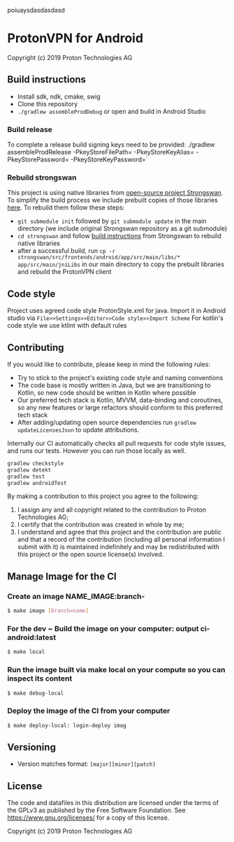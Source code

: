 poiuaysdasdasdasd

# ProtonVPN for Android

Copyright (c) 2019 Proton Technologies AG

## Build instructions
- Install sdk, ndk, cmake, swig
- Clone this repository
- `./gradlew assembleProdDebug` or open and build in Android Studio

### Build release
To complete a release build signing keys need to be provided:
./gradlew assembleProdRelease -PkeyStoreFilePath=<keystore> -PkeyStoreKeyAlias=<alias> -PkeyStorePassword=<pass> -PkeyStoreKeyPassword=<key-pass>`

### Rebuild strongswan
This project is using native libraries from [open-source project Strongswan](https://www.strongswan.org/).
To simplify the build process we include prebuilt copies of those libraries [here](app/src/main/jniLibs). To rebuild them follow these steps:
- `git submodule init` followed by `git submodule update` in the main directory (we include original Strongswan repository as a git submodule)
- `cd strongswan` and follow [build instructions](https://wiki.strongswan.org/projects/strongswan/wiki/AndroidVPNClientBuild) from Strongswan to rebuild native libraries
- after a successful build, run `cp -r strongswan/src/frontends/android/app/src/main/libs/* app/src/main/jniLibs` in our main directory to copy the prebuilt libraries and rebuild the ProtonVPN client

## Code style
Project uses agreed code style ProtonStyle.xml for java. Import it in Android studio via ```File>>Settings>>Editor>>Code style>>Import Scheme```
For kotlin's code style we use ktlint with default rules

## Contributing
If you would like to contribute, please keep in mind the following rules:
- Try to stick to the project's existing code style and naming conventions
- The code base is mostly written in Java, but we are transitioning to Kotlin, so new code should be written in Kotlin where possible
- Our preferred tech stack is Kotlin, MVVM, data-binding and coroutines, so any new features or large refactors should conform to this preferred tech stack
- After adding/updating open source dependencies run `gradlew updateLicensesJson` to update attributions.

Internally our CI automatically checks all pull requests for code style issues, and runs our tests. However you can run those locally as well.
```bash
gradlew checkstyle
gradlew detekt
gradlew test
gradlew androidTest
```

By making a contribution to this project you agree to the following:

1. I assign any and all copyright related to the contribution to Proton Technologies AG;
2. I certify that the contribution was created in whole by me;
3. I understand and agree that this project and the contribution are public and that a record of the contribution (including all personal information I submit with it) is maintained indefinitely and may be redistributed with this project or the open source license(s) involved.

## Manage Image for the CI

### Create an image NAME_IMAGE:branch-<branch>

```sh
$ make image [branch=name]
```

### For the dev ~ Build the image on your computer: output ci-android:latest

```sh
$ make local
```

### Run the image built via make local on your compute so you can inspect its content

```sh
$ make debug-local
```

### Deploy the image of the CI from your computer

```sh
$ make deploy-local: login-deploy imag
```

## Versioning
- Version matches format: `[major][minor][patch]`

## License

The code and datafiles in this distribution are licensed under the terms of the GPLv3 as published by the Free Software Foundation. See <https://www.gnu.org/licenses/> for a copy of this license.

Copyright (c) 2019 Proton Technologies AG
